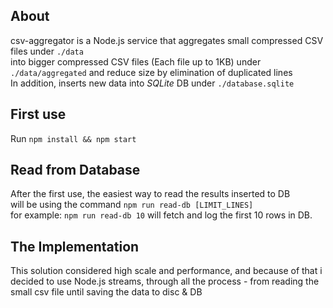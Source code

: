 ## About
csv-aggregator is a Node.js service that aggregates small compressed CSV files under `./data` </br>
into bigger compressed CSV files (Each file up to 1KB) under `./data/aggregated`
and reduce size by elimination of duplicated lines  </br>
In addition, inserts new data into *SQLite* DB under `./database.sqlite`

## First use
Run `npm install && npm start`

## Read from Database
After the first use, the easiest way to read the results inserted to DB </br> 
will be using the command `npm run read-db [LIMIT_LINES]` </br> 
for example: `npm run read-db 10` will fetch and log the first 10 rows in DB.

## The Implementation
This solution considered high scale and performance, and because of that i decided to use
Node.js streams, through all the process - from reading the small csv file until saving the data to disc & DB
